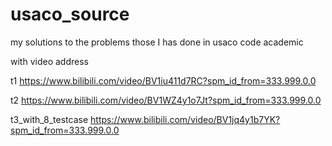 # usaco_source
my solutions to the problems those I has done in usaco code academic



with video address 


t1
https://www.bilibili.com/video/BV1iu411d7RC?spm_id_from=333.999.0.0

t2
https://www.bilibili.com/video/BV1WZ4y1o7Jt?spm_id_from=333.999.0.0

t3_with_8_testcase
https://www.bilibili.com/video/BV1jq4y1b7YK?spm_id_from=333.999.0.0
